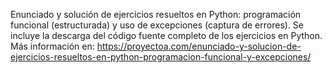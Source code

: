 Enunciado y solución de ejercicios resueltos en Python: programación funcional (estructurada) y uso de excepciones (captura de errores). Se incluye la descarga del código fuente completo de los ejercicios en Python. Más información en: https://proyectoa.com/enunciado-y-solucion-de-ejercicios-resueltos-en-python-programacion-funcional-y-excepciones/
